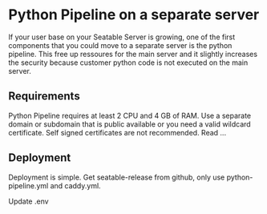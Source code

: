# Python Pipeline on a separate server

If your user base on your Seatable Server is growing, one of the first components that you could move to a separate server is the python pipeline. This free up ressoures for the main server and it slightly increases the security because customer python code is not executed on the main server.

## Requirements

Python Pipeline requires at least 2 CPU and 4 GB of RAM.
Use a separate domain or subdomain that is public available or you need a valid wildcard certificate.
Self signed certificates are not recommended. Read ...

## Deployment

Deployment is simple. Get seatable-release from github, only use python-pipeline.yml and caddy.yml.

Update .env
